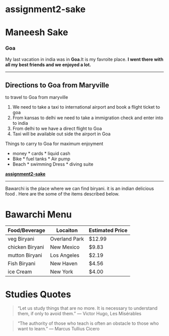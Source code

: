 # assignment2-sake

# Maneesh Sake

### Goa

My last vacation in india was in **Goa**.It is my favroite place.
**I went there with all my best friends and we enjoyed a lot.**

---
## Directions to Goa from Maryville

to travel to Goa from maryville
1. We need to take a taxi to international airport and book a flight ticket to goa
2. From kansas to delhi we need to take a immigration check and enter into to india 
3. From delhi to we have a direct flight to Goa 
4. Taxi will be available out side the airport in Goa 

Things to carry to Goa for maximum enjoyment
* money 
      * cards 
      * liquid cash 
* Bike 
       * fuel tanks 
       * Air pump
* Beach
       * swimming Dress
       * diving suite


**[assignment2-sake](AboutMe.md)**

---
Bawarchi is the place where we can find biryani. it is an indian delicious food . Here are the some of the items described below.

# Bawarchi Menu
| Food/Beverage | Locaiton | Estimated Price |
| ------------- | -------- | --------------- |
| veg Biryani   | Overland Park | $12.99 |
| chicken Biryani | New Mexico | $9.83 |
| mutton Biryani | Los Angeles | $2.19 |
| Fish Biryani | New Haven | $4.56 |
| ice Cream   | New York | $4.00 |

# Studies Quotes

>“Let us study things that are no more. It is necessary to understand them, if only to avoid them.”
― Victor Hugo, Les Misérables


>“The authority of those who teach is often an obstacle to those who want to learn.”
― Marcus Tullius Cicero

